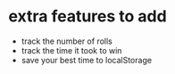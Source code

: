 # extra features to add

- track the number of rolls
- track the time it took to win
- save your best time to localStorage
